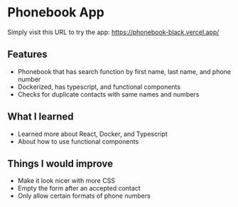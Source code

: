 # Phonebook App

Simply visit this URL to try the app: https://phonebook-black.vercel.app/

## Features

- Phonebook that has search function by first name, last name, and phone number
- Dockerized, has typescript, and functional components
- Checks for duplicate contacts with same names and numbers

## What I learned

- Learned more about React, Docker, and Typescript
- About how to use functional components 

## Things I would improve

- Make it look nicer with more CSS
- Empty the form after an accepted contact
- Only allow certain formats of phone numbers

